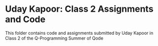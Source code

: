 # Uday Kapoor: Class 2 Assignments and Code
This folder contains code and assignments submitted by Uday Kapoor in Class 2 of the Q-Programming Summer of Qode